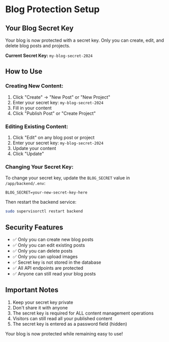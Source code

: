 # Blog Protection Setup

## Your Blog Secret Key

Your blog is now protected with a secret key. Only you can create, edit, and delete blog posts and projects.

**Current Secret Key:** `my-blog-secret-2024`

## How to Use

### Creating New Content:
1. Click "Create" → "New Post" or "New Project"
2. Enter your secret key: `my-blog-secret-2024`
3. Fill in your content
4. Click "Publish Post" or "Create Project"

### Editing Existing Content:
1. Click "Edit" on any blog post or project
2. Enter your secret key: `my-blog-secret-2024`
3. Update your content
4. Click "Update"

### Changing Your Secret Key:
To change your secret key, update the `BLOG_SECRET` value in `/app/backend/.env`:

```
BLOG_SECRET=your-new-secret-key-here
```

Then restart the backend service:
```bash
sudo supervisorctl restart backend
```

## Security Features

- ✅ Only you can create new blog posts
- ✅ Only you can edit existing posts
- ✅ Only you can delete posts
- ✅ Only you can upload images
- ✅ Secret key is not stored in the database
- ✅ All API endpoints are protected
- ✅ Anyone can still read your blog posts

## Important Notes

1. Keep your secret key private
2. Don't share it with anyone
3. The secret key is required for ALL content management operations
4. Visitors can still read all your published content
5. The secret key is entered as a password field (hidden)

Your blog is now protected while remaining easy to use!